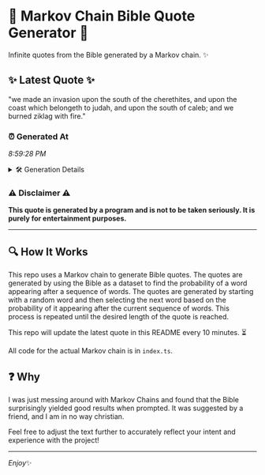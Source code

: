 # 📖 Markov Chain Bible Quote Generator 📖

Infinite quotes from the Bible generated by a Markov chain. ✨

## ✨ Latest Quote ✨
"we made an invasion upon the south of the cherethites, and upon the coast which belongeth to judah, and upon the south of caleb; and we burned ziklag with fire."

### ⏰ Generated At
*8:59:28 PM*

<details>
    <summary>🛠️ Generation Details</summary>
    <p>
        <strong>🌱 Seed:</strong> we<br>
        <strong>🔄 Iterations:</strong> 29<br>
        <strong>📜 Context History:</strong><br>[ we ]: made<br>[ we, made ]: an<br>[ we, made, an ]: invasion<br>[ we, made, an, invasion ]: upon<br>[ we, made, an, invasion, upon ]: the<br>[ we, made, an, invasion, upon, the ]: south<br>[ made, an, invasion, upon, the, south ]: of<br>[ an, invasion, upon, the, south, of ]: the<br>[ invasion, upon, the, south, of, the ]: cherethites,<br>[ upon, the, south, of, the, cherethites, ]: and<br>[ the, south, of, the, cherethites,, and ]: upon<br>[ south, of, the, cherethites,, and, upon ]: the<br>[ of, the, cherethites,, and, upon, the ]: coast<br>[ the, cherethites,, and, upon, the, coast ]: which<br>[ cherethites,, and, upon, the, coast, which ]: belongeth<br>[ and, upon, the, coast, which, belongeth ]: to<br>[ upon, the, coast, which, belongeth, to ]: judah,<br>[ the, coast, which, belongeth, to, judah, ]: and<br>[ coast, which, belongeth, to, judah,, and ]: upon<br>[ which, belongeth, to, judah,, and, upon ]: the<br>[ belongeth, to, judah,, and, upon, the ]: south<br>[ to, judah,, and, upon, the, south ]: of<br>[ judah,, and, upon, the, south, of ]: caleb;<br>[ and, upon, the, south, of, caleb; ]: and<br>[ upon, the, south, of, caleb;, and ]: we<br>[ the, south, of, caleb;, and, we ]: burned<br>[ south, of, caleb;, and, we, burned ]: ziklag<br>[ of, caleb;, and, we, burned, ziklag ]: with<br>[ caleb;, and, we, burned, ziklag, with ]: fire.<br>
    </p>
</details>

### ⚠️ Disclaimer ⚠️
**This quote is generated by a program and is not to be taken seriously. It is purely for entertainment purposes.**

---

## 🔍 How It Works

This repo uses a Markov chain to generate Bible quotes. The quotes are generated by using the Bible as a dataset to find the probability of a word appearing after a sequence of words. The quotes are generated by starting with a random word and then selecting the next word based on the probability of it appearing after the current sequence of words. This process is repeated until the desired length of the quote is reached.

This repo will update the latest quote in this README every 10 minutes. ⏳

All code for the actual Markov chain is in `index.ts`.

## ❓ Why

I was just messing around with Markov Chains and found that the Bible surprisingly yielded good results when prompted. 
It was suggested by a friend, and I am in no way christian.

Feel free to adjust the text further to accurately reflect your intent and experience with the project!

---

*Enjoy*✨
